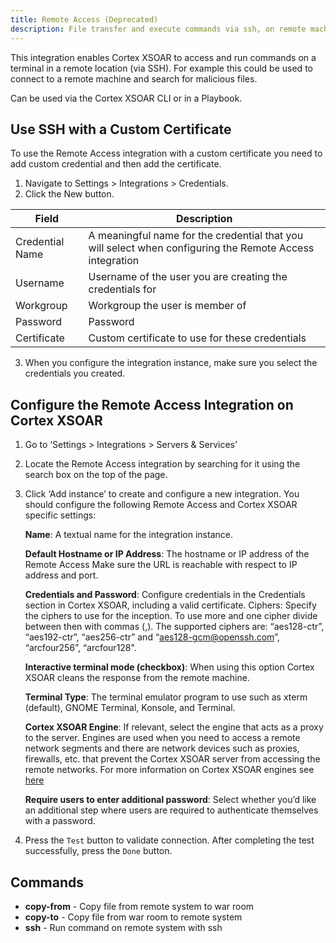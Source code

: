 ```yaml
---
title: Remote Access (Deprecated)
description: File transfer and execute commands via ssh, on remote machines.
---
```




This integration enables Cortex XSOAR to access and run commands on a terminal in a remote location (via SSH). For example this could be used to connect to a remote machine and search for malicious files.

Can be used via the Cortex XSOAR CLI or in a Playbook.

## Use SSH with a Custom Certificate
To use the Remote Access integration with a custom certificate you need to add custom credential and then add the certificate.

1. Navigate to Settings > Integrations > Credentials.
2. Click the New button.

| **Field** | **Description** |
| --- | --- |
| Credential Name |	A meaningful name for the credential that you will select when configuring the Remote Access integration |
| Username | Username of the user you are creating the credentials for |
| Workgroup | Workgroup the user is member of |
| Password | Password |
| Certificate | Custom certificate to use for these credentials |

3. When you configure the integration instance, make sure you select the credentials you created.

## Configure the Remote Access Integration on Cortex XSOAR
1. Go to ‘Settings > Integrations > Servers & Services’
1. Locate the Remote Access integration by searching for it using the search box on the top of the page.
1. Click ‘Add instance’ to create and configure a new integration. You should configure the following Remote Access and Cortex XSOAR specific settings:
    
    **Name**: A textual name for the integration instance.
    
    **Default Hostname or IP Address**: The hostname or IP address of the Remote Access Make sure the URL is reachable with respect to IP address and port.

    **Credentials and Password**: Configure credentials in the Credentials section in Cortex XSOAR, including a valid certificate. Ciphers: Specify the ciphers to use for the inception. To use more and one cipher divide between then with commas (,).
    The supported ciphers are: “aes128-ctr”, “aes192-ctr”, “aes256-ctr” and “aes128-gcm@openssh.com”, “arcfour256”, “arcfour128".

    **Interactive terminal mode (checkbox)**: When using this option Cortex XSOAR cleans the response from the remote machine.

    **Terminal Type**: The terminal emulator program to use such as xterm (default), GNOME Terminal, Konsole, and Terminal.

    **Cortex XSOAR Engine**: If relevant, select the engine that acts as a proxy to the server.
    Engines are used when you need to access a remote network segments and there are network devices such as proxies, firewalls, etc. that prevent the Cortex XSOAR server from accessing the remote networks.
    For more information on Cortex XSOAR engines see [here](https://docs.paloaltonetworks.com/cortex/cortex-xsoar/6-5/cortex-xsoar-admin/engines/understand-demisto-engines.html)

    **Require users to enter additional password**: Select whether you’d like an additional step where users are required to authenticate themselves with a password.

4. Press the `Test` button to validate connection.
After completing the test successfully, press the `Done` button.

## Commands
* **copy-from** - Copy file from remote system to war room
* **copy-to** - Copy file from war room to remote system
* **ssh** - Run command on remote system with ssh
